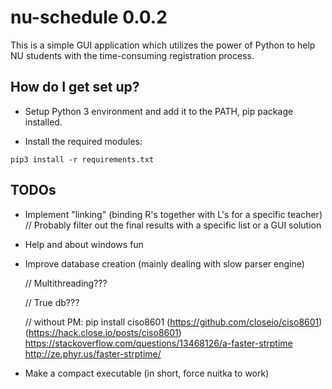 # nu-schedule 0.0.2 #

This is a simple GUI application which utilizes the power of Python to help NU students with the time-consuming registration process.

## How do I get set up? ##

* Setup Python 3 environment and add it to the PATH, pip package installed.

* Install the required modules:
```
pip3 install -r requirements.txt
```

## TODOs ##

* Implement "linking" (binding R's together with L's for a specific teacher) 
	// Probably filter out the final results with a specific list or a GUI solution
* Help and about windows fun
* Improve database creation (mainly dealing with slow parser engine)
	
	// Multithreading???
	
	// True db???
	
	// without PM: pip install ciso8601 (https://github.com/closeio/ciso8601) (https://hack.close.io/posts/ciso8601) https://stackoverflow.com/questions/13468126/a-faster-strptime http://ze.phyr.us/faster-strptime/
	 
* Make a compact executable (in short, force nuitka to work)
